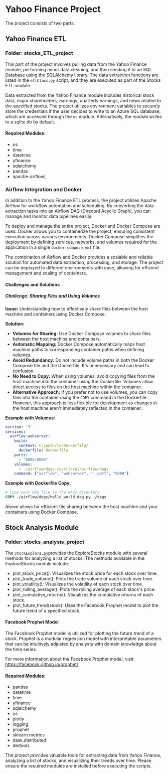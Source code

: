 # Yahoo Finance Project

The project consists of two parts:

## Yahoo Finance ETL

### Folder: stocks_ETL_project
This part of the project involves pulling data from the Yahoo Finance module, performing minor data cleaning, and then sending it to an  SQL Database using the SQLAlchemy library. The data extraction functions are listed in the `etlClass.py` script, and they are executed as part of the Stocks ETL module.

Data extracted from the Yahoo Finance module includes historical stock data, major shareholders, earnings, quarterly earnings, and news related to the specified stocks. The project utilizes environment variables to securely store the credentials if the user decides to write to an Azure SQL database, which are accessed through the `os` module. Alternatively, the module writes to a sqlite db by default.

#### Required Modules:
- os
- time
- datetime
- yfinance
- sqlalchemy
- pandas
- apache-airflow[

### Airflow Integration and Docker

In addition to the Yahoo Finance ETL process, the project utilizes Apache Airflow for workflow automation and scheduling. By converting the data extraction tasks into an Airflow DAG (Directed Acyclic Graph), you can manage and monitor data pipelines easily.

To deploy and manage the entire project, Docker and Docker Compose are used. Docker allows you to containerize the project, ensuring consistent execution across various environments. Docker Compose simplifies the deployment by defining services, networks, and volumes required for the application in a single `docker-compose.yml` file.

The combination of Airflow and Docker provides a scalable and reliable solution for automated data extraction, processing, and storage. The project can be deployed to different environments with ease, allowing for efficient management and scaling of containers.

#### Challenges and Solutions

##### Challenge: Sharing Files and Using Volumes

**Issue:** Understanding how to effectively share files between the host machine and containers using Docker Compose.

**Solution:**
- **Volumes for Sharing:** Use Docker Compose volumes to share files between the host machine and containers.
- **Automatic Mapping:** Docker Compose automatically maps host machine paths to corresponding container paths when defining volumes.
- **Avoid Redundancy:** Do not include volume paths in both the Docker Compose file and the Dockerfile. It's unnecessary and can lead to confusion.
- **No Need to Copy:** When using volumes, avoid copying files from the host machine into the container using the Dockerfile. Volumes allow direct access to files on the host machine within the container.
- **Alternative Approach:** If you prefer not to use volumes, you can copy files into the container using the `COPY` command in the Dockerfile. However, this approach is less flexible for development as changes in the host machine aren't immediately reflected in the container.

**Example with Volumes:**
```yaml
version: '3'
services:
  airflow_webserver:
    build:
      context: C:/path/to/Dockerfile/
      dockerfile: Dockerfile
    ports:
      - "8080:8080"
    volumes:
      - ./airflow/dags:/usr/local/airflow/dags
    command: ["airflow", "webserver", "--port", "8080"]
```

**Example with Dockerfile Copy:**
```Dockerfile
# Copy your DAG file to the DAGs directory
COPY ./airflow/dags/hello_world_dag.py ./dags
```

Above allows for efficient file  sharing between the host machine and your containers using Docker Compose.

## Stock Analysis Module

### Folder: stocks_analysis_project

The `StockExplore.py`provides the ExploreStocks module with several methods for analyzing a list of stocks. The methods available in the ExploreStocks module include:
- plot_stock_price(): Visualizes the stock price for each stock over time.
- plot_trade_volume(): Plots the trade volume of each stock over time.
- plot_volatility(): Visualizes the volatility of each stock over time.
- plot_rolling_average(): Plots the rolling average of each stock's price.
- plot_cumulative_returns(): Visualizes the cumulative returns of each stock.
- plot_future_trend(stock): Uses the Facebook Prophet model to plot the future trend of a specified stock.

#### Facebook Prophet Model
The Facebook Prophet model is utilized for plotting the future trend of a stock. Prophet is a modular regression model with interpretable parameters that can be intuitively adjusted by analysts with domain knowledge about the time series.

For more information about the Facebook Prophet model, visit: https://facebook.github.io/prophet/

#### Required Modules:
- pandas
- datetime
- time
- yfinance
- sqlalchemy
- os
- plotly
- logging
- prophet
- sklearn.metrics
- dask.distributed
- itertools

The project provides valuable tools for extracting data from Yahoo Finance, analyzing a list of stocks, and visualizing their trends over time. Please ensure the required modules are installed before executing the scripts.
